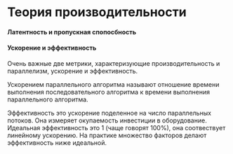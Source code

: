 # Теория производительности


#### Латентность и пропускная спопосбность


#### Ускорение и эффективность 
Очень важные две метрики, характеризующие производительность и параллелизм, ускорение и эффективность. 

Ускорением параллельного алгоритма называют отношение времени выполнения последовательного алгоритма к времени выполнения параллельного алгоритма.

Эффективность это ускорение поделенное на число параллельных потоков. Она измеряет окупаемость инвестиции в оборудование. Идеальная эффективность это 1 (чаще говорят 100%), она соотвествует линейному ускорению. На практике множество факторов делают эффективность ниже идеальной.  